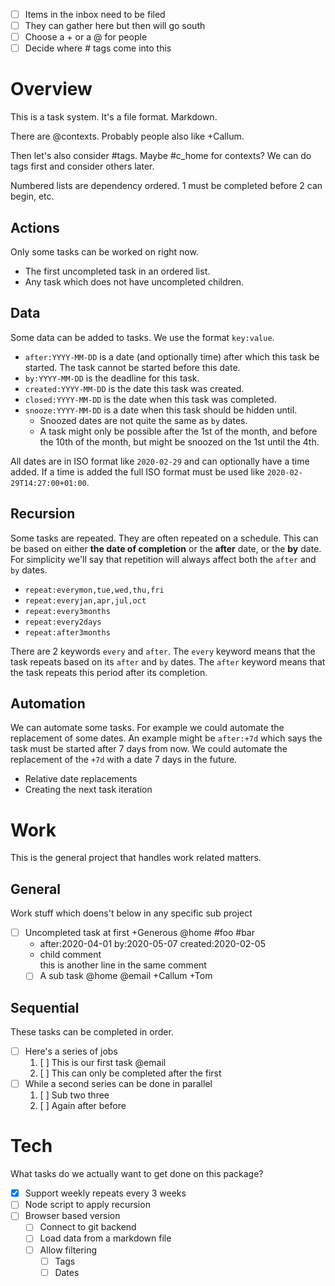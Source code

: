 - [ ] Items in the inbox need to be filed
- [ ] They can gather here but then will go south
- [ ] Choose a + or a @ for people
- [ ] Decide where # tags come into this

# Overview

This is a task system. It's a file format. Markdown.

There are @contexts. Probably people also like +Callum.

Then let's also consider #tags. Maybe #c_home for contexts? We can do tags
first and consider others later.

Numbered lists are dependency ordered. 1 must be completed before 2 can
begin, etc.

## Actions

Only some tasks can be worked on right now.

- The first uncompleted task in an ordered list.
- Any task which does not have uncompleted children.

## Data

Some data can be added to tasks. We use the format `key:value`.

- `after:YYYY-MM-DD` is a date (and optionally time) after which this task be
  started. The task cannot be started before this date.
- `by:YYYY-MM-DD` is the deadline for this task.
- `created:YYYY-MM-DD` is the date this task was created.
- `closed:YYYY-MM-DD` is the date when this task was completed.
- `snooze:YYYY-MM-DD` is a date when this task should be hidden until.
  - Snoozed dates are not quite the same as `by` dates.
  - A task might only be possible after the 1st of the month, and before the
    10th of the month, but might be snoozed on the 1st until the 4th.

All dates are in ISO format like `2020-02-29` and can optionally have a time
added. If a time is added the full ISO format must be used like
`2020-02-29T14:27:00+01:00`.

## Recursion

Some tasks are repeated. They are often repeated on a schedule. This can be
based on either **the date of completion** or the **after** date, or the
**by** date. For simplicity we'll say that repetition will always affect both
the `after` and `by` dates.

- `repeat:everymon,tue,wed,thu,fri`
- `repeat:everyjan,apr,jul,oct`
- `repeat:every3months`
- `repeat:every2days`
- `repeat:after3months`

There are 2 keywords `every` and `after`. The `every` keyword means that the
task repeats based on its `after` and `by` dates. The `after` keyword means
that the task repeats this period after its completion.

## Automation

We can automate some tasks. For example we could automate the replacement of
some dates. An example might be `after:+7d` which says the task must be
started after 7 days from now. We could automate the replacement of the `+7d`
with a date 7 days in the future.

- Relative date replacements
- Creating the next task iteration

# Work

This is the general project that handles work related matters.

## General

Work stuff which doens't below in any specific sub project

- [ ] Uncompleted task at first +Generous @home #foo #bar
  - after:2020-04-01 by:2020-05-07 created:2020-02-05
  - child comment  
    this is another line in the same comment
  - [ ] A sub task @home @email +Callum +Tom

## Sequential

These tasks can be completed in order.

- [ ] Here's a series of jobs
  1. [ ] This is our first task @email
  1. [ ] This can only be completed after the first
- [ ] While a second series can be done in parallel
  1. [ ] Sub two three
  1. [ ] Again after before

# Tech

What tasks do we actually want to get done on this package?

- [x] Support weekly repeats every 3 weeks
- [ ] Node script to apply recursion
- [ ] Browser based version
  - [ ] Connect to git backend
  - [ ] Load data from a markdown file
  - [ ] Allow filtering
    - [ ] Tags
    - [ ] Dates
